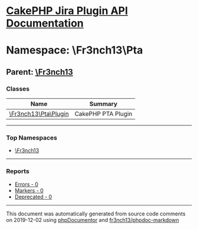 # [CakePHP Jira Plugin API Documentation](../home.md)

# Namespace: \Fr3nch13\Pta
## Parent: [\Fr3nch13](../namespaces/Fr3nch13.md)
### Classes
| Name | Summary |
| ---- | ------- |
| [\Fr3nch13\Pta\Plugin](../classes/Fr3nch13.Pta.Plugin.md) | CakePHP PTA Plugin |

---

### Top Namespaces

* [\Fr3nch13](../namespaces/Fr3nch13.html.md)

---

### Reports
* [Errors - 0](../reports/errors.md)
* [Markers - 0](../reports/markers.md)
* [Deprecated - 0](../reports/deprecated.md)

---

This document was automatically generated from source code comments on 2019-12-02 using [phpDocumentor](http://www.phpdoc.org/) and [fr3nch13/phpdoc-markdown](https://github.com/fr3nch13/phpdoc-markdown)
